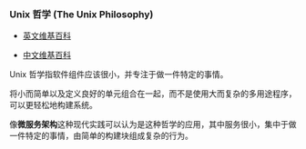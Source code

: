 ### Unix 哲学 (The Unix Philosophy)

-   [英文维基百科](https://en.wikipedia.org/wiki/Unix_philosophy)
    
-   [中文维基百科](https://zh.wikipedia.org/wiki/Unix%E5%93%B2%E5%AD%A6)
    

Unix 哲学指软件组件应该很小，并专注于做一件特定的事情。

将小而简单以及定义良好的单元组合在一起，而不是使用大而复杂的多用途程序，可以更轻松地构建系统。

像**微服务架构**这种现代实践可以认为是这种哲学的应用，其中服务很小，集中于做一件特定的事情，由简单的构建块组成复杂的行为。